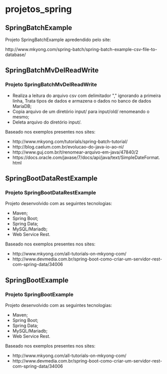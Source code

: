 # projetos_spring

<h2>SpringBatchExample</h2>
<p>Projeto SpringBatchExample apredendido pelo site:</p>
<p>http://www.mkyong.com/spring-batch/spring-batch-example-csv-file-to-database/</p>

<h2>SpringBatchMvDelReadWrite </h2>
<h3>Projeto SpringBatchMvDelReadWrite</h3> 
<ul>
<li>Realiza a leitura do arquivo csv com delimitador "," ignorando a primeira linha, Trata tipos de dados e armazena o dados no banco de dados MariaDB;</li>
<li>Copia arquivo de um diretório input/ para input/old/ renomeando o mesmo;</li>
<li>Deleta arquivo do diretório input/.</li>
</ul>
<p>Baseado nos exemplos presentes nos sites: </p>
<ul>
  <li>http://www.mkyong.com/tutorials/spring-batch-tutorial/</li>
  <li>http://blog.caelum.com.br/evolucao-do-java-io-ao-ni/</li>  
  <li>http://www.guj.com.br/t/renomear-arquivo-em-java/47840/2</li>
  <li>https://docs.oracle.com/javase/7/docs/api/java/text/SimpleDateFormat.html</li>
</ul>

<h2>SpringBootDataRestExample</h2>
<h3>Projeto SpringBootDataRestExample</h3>
<p>Projeto desenvolvido com as seguintes tecnologias:</p>
<ul>
<li>Maven;</li>
<li>Spring Boot;</li>
<li>Spring Data;</li>
<li>MySQL/Mariadb;</li>
<li>Web Service Rest.</li>
</ul>
<p>Baseado nos exemplos presentes nos sites:</p>
<ul>
<li>http://www.mkyong.com/all-tutorials-on-mkyong-com/</li>
<li>http://www.devmedia.com.br/spring-boot-como-criar-um-servidor-rest-com-spring-data/34006</li>
</ul>

<h2>SpringBootExample</h2>
<h3>Projeto SpringBootExample</h3>
<p>Projeto desenvolvido com as seguintes tecnologias:</p>
<ul>
<li>Maven;</li>
<li>Spring Boot;</li>
<li>Spring Data;</li>
<li>MySQL/Mariadb;</li>
<li>Web Service Rest.</li>
</ul>
<p>Baseado nos exemplos presentes nos sites:</p>
<ul>
<li>http://www.mkyong.com/all-tutorials-on-mkyong-com/</li>
<li>http://www.devmedia.com.br/spring-boot-como-criar-um-servidor-rest-com-spring-data/34006</li>
</ul>

